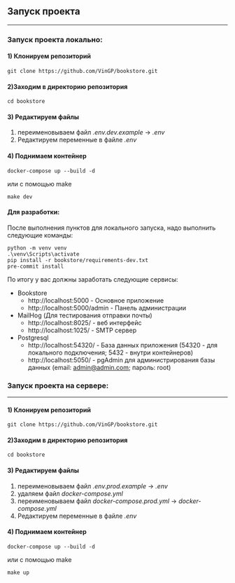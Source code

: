## Запуск проекта

___

### Запуск проекта локально:

#### 1) Клонируем репозиторий

```shell
git clone https://github.com/VinGP/bookstore.git
```

#### 2)Заходим в директорию репозитория

```shell
cd bookstore
```

#### 3) Редактируем файлы

1. переименовываем файл *.env.dev.example* -> *.env*
2. Редактируем переменные в файле *.env*

#### 4) Поднимаем контейнер

```shell
docker-compose up --build -d
```

или с помощью make

```shell
make dev
```

#### Для разработки:

После выполнения пунктов для локального запуска, надо выполнить следующие команды:

```shell
python -m venv venv
.\venv\Scripts\activate    
pip install -r bookstore/requirements-dev.txt
pre-commit install 
```

По итогу у вас должны заработать следующие сервисы:

- Bookstore
    - http://localhost:5000 - Основное приложение
    - http://localhost:5000/admin - Панель администрации
- MailHog (Для тестирования отправки почты)
    - http://localhost:8025/ - веб интерфейс
    - http://localhost:1025/ - SMTP сервер
- Postgresql
    - http://localhost:54320/ - База данных приложения (54320 - для локального подключения; 5432 - внутри контейнеров)
    - http://localhost:5050/ - pgAdmin для администрирования базы данных (email:
      admin@admin.com; пароль: root)

### Запуск проекта на сервере:

___

#### 1) Клонируем репозиторий

```shell
git clone https://github.com/VinGP/bookstore.git
```

#### 2)Заходим в директорию репозитория

```shell
cd bookstore
```

#### 3) Редактируем файлы

1. переименовываем файл *.env.prod.example* -> *.env*
2. удаляем файл *docker-compose.yml*
3. переименовываем файл *docker-compose.prod.yml* -> *docker-compose.yml*
4. Редактируем переменные в файле *.env*

#### 4) Поднимаем контейнер

```shell
docker-compose up --build -d
```

или с помощью make

```shell
make up
```
